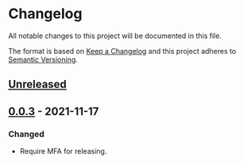 # Changelog

All notable changes to this project will be documented in this file.

The format is based on [Keep a Changelog](http://keepachangelog.com/en/1.0.0/) and this project adheres to [Semantic Versioning](http://semver.org/spec/v2.0.0.html).

## [Unreleased]

## [0.0.3] - 2021-11-17

### Changed

- Require MFA for releasing.

[unreleased]: https://github.com/kddnewton/bundler-console/compare/v0.0.3...HEAD
[0.0.3]: https://github.com/kddnewton/bundler-console/compare/5f9619...v0.0.3
